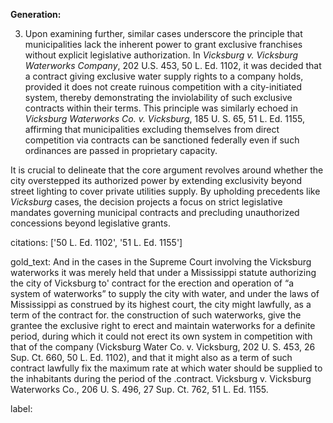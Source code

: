 **Generation:**

3. Upon examining further, similar cases underscore the principle that municipalities lack the inherent power to grant exclusive franchises without explicit legislative authorization. In *Vicksburg v. Vicksburg Waterworks Company*, 202 U.S. 453, 50 L. Ed. 1102, it was decided that a contract giving exclusive water supply rights to a company holds, provided it does not create ruinous competition with a city-initiated system, thereby demonstrating the inviolability of such exclusive contracts within their terms. This principle was similarly echoed in *Vicksburg Waterworks Co. v. Vicksburg*, 185 U. S. 65, 51 L. Ed. 1155, affirming that municipalities excluding themselves from direct competition via contracts can be sanctioned federally even if such ordinances are passed in proprietary capacity. 

It is crucial to delineate that the core argument revolves around whether the city overstepped its authorized power by extending exclusivity beyond street lighting to cover private utilities supply. By upholding precedents like *Vicksburg* cases, the decision projects a focus on strict legislative mandates governing municipal contracts and precluding unauthorized concessions beyond legislative grants.

citations: ['50 L. Ed. 1102', '51 L. Ed. 1155']

gold_text: And in the cases in the Supreme Court involving the Vicksburg waterworks it was merely held that under a Mississippi statute authorizing the city of Vicksburg to' contract for the erection and operation of “a system of waterworks” to supply the city with water, and under the laws of Mississippi as construed by its highest court, the city might lawfully, as a term of the contract for. the construction of such waterworks, give the grantee the exclusive right to erect and maintain waterworks for a definite period, during which it could not erect its own system in competition with that of the company (Vicksburg Water Co. v. Vicksburg, 202 U. S. 453, 26 Sup. Ct. 660, 50 L. Ed. 1102), and that it might also as a term of such contract lawfully fix the maximum rate at which water should be supplied to the inhabitants during the period of the .contract. Vicksburg v. Vicksburg Waterworks Co., 206 U. S. 496, 27 Sup. Ct. 762, 51 L. Ed. 1155.

label: 